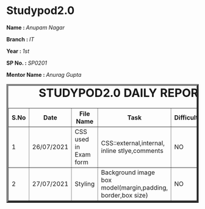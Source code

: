 # Studypod2.0
<body>
    <div>
        <p><b>Name : </b><i>Anupam Nagar</i></p>
        <p><b>Branch : </b><i>IT</i></p>
        <p><b>Year : </b><i>1st</i></p>
        <p><b>SP No. : </b><i>SP0201</i></p>
        <p><b>Mentor Name : </b><i>Anurag Gupta</i></p>
    </div>
    <div>
    <table border="5">
        <caption style="font-size: 30px;"><b>STUDYPOD2.0 DAILY REPORT</b> </caption>
        <thead>
            <tr>
                <th width="350">S.No</th>
                <th width="350">Date</th>
                <th width="350">File Name</th>
                <th width="350">Task</th>
                <th width="350">Difficulty</th>
                <th width="350">Solution</th>
            </thead>
            <tbody>
                <tr>
                    <td>1</td>
                    <td>26/07/2021</td>
                    <td>CSS used in Exam form</td>
                    <td>CSS::external,internal,<br>inline stlye,comments</td>
                    <td>NO</td>
                    <td></td>
                </tr>
                <tr>
                    <td>2</td>
                    <td>27/07/2021</td>
                    <td>Styling</image></td>
                    <td>Background image<br>box model(margin,padding,<br>border,box size)</td>
                    <td>NO</td>
                    <td></td>
                </tr>
            </tbody>
        </table>
    </div>
</body>

